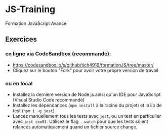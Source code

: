 # JS-Training
Formation JavaScript Avancé

## Exercices

### en ligne via CodeSandbox (recommandé):

- https://codesandbox.io/s/github/tjch4919/formationJS/tree/master/
- Cliquez sur le bouton "Fork" pour avoir votre propre version de travail

### ou en local

- Installez la dernière version de Node.js ainsi qu'un IDE pour JavaScript (Visual Studio Code recommandé)
- Installez les dépendances (`npm install` à la racine du projet) et la lib de test (`npm i -g jest`)
- Lancez manuellement tous les tests avec `jest`, ou un test en particulier avec `jest exo01`. Utilisez le flag `--watch` pour que les tests soient relancés automatiquement quand un fichier source change.
